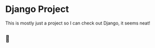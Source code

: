 # Django Project
This is mostly just a project so I can check out Django, it seems neat!  

## :hippopotamus:
